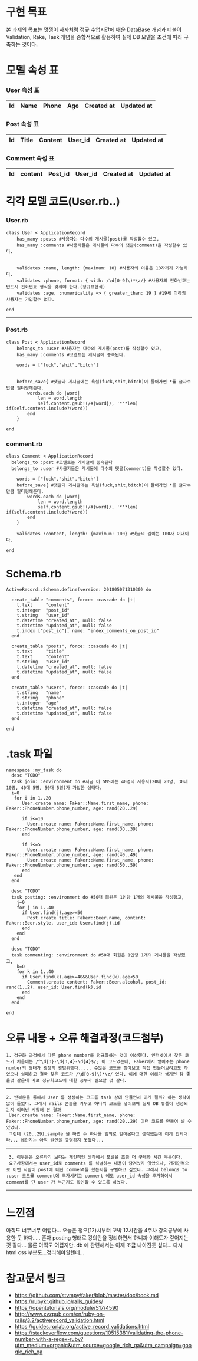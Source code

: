 # 구현 목표
  본 과제의 목표는 멋쟁이 사자처럼 정규 수업시간에 배운 DataBase 개념과 더불어
  Validation, Rake, Task 개념을 종합적으로 활용하여
  실제 DB 모델을 조건에 따라 구축하는 것이다.
  
# 모델 속성 표

### User 속성 표
| Id     | Name   | Phone  | Age    | Created at| Updated at|
|--------|--------|--------|--------|-----------|-----------|
### Post 속성 표
| Id     | Title  | Content| User_id| Created at| Updated at|
|--------|--------|--------|--------|-----------|-----------|
### Comment 속성 표
| Id     | content| Post_id| User_id| Created at| Updated at|
|--------|--------|--------|--------|-----------|-----------|

# 각각 모델 코드(User.rb..)

### User.rb
    class User < ApplicationRecord
        has_many :posts #사용자는 다수의 게시물(post)를 작성할수 있고,
        has_many :comments #사용자들은 게시물에 다수의 댓글(comment)을 작성할수 있다.


        validates :name, length: {maximum: 10} #사용자의 이름은 10자까지 가능하다.
        validates :phone, format: { with: /\d[0-9]\)*\z/} #사용자의 전화번호는 반드시 전화번호 형식을 갖춰야 한다.(정규표현식)
        validates :age, :numericality => { greater_than: 19 } #19세 이하의 사용자는 가입할수 없다.

    end

- - -

### Post.rb
    class Post < ApplicationRecord
        belongs_to :user #사용자는 다수의 게시물(post)를 작성할수 있고,
        has_many :comments #코멘트는 게시글에 종속된다.

        words = ["fuck","shit","bitch"]


        before_save{ #댓글과 게시글에는 욕설(fuck,shit,bitch)이 들어가면 *를 글자수만큼 필터링해준다.
            words.each do |word|
                len = word.length
                self.content.gsub!(/#{word}/, '*'*len) if(self.content.include?(word))
            end
        }

    end
### comment.rb
    class Comment < ApplicationRecord
      belongs_to :post #코멘트는 게시글에 종속된다
      belongs_to :user #사용자들은 게시물에 다수의 댓글(comment)을 작성할수 있다.

        words = ["fuck","shit","bitch"]
        before_save{ #댓글과 게시글에는 욕설(fuck,shit,bitch)이 들어가면 *를 글자수만큼 필터링해준다.
            words.each do |word|
                len = word.length
                self.content.gsub!(/#{word}/, '*'*len) if(self.content.include?(word))
            end
        }

        validates :content, length: {maximum: 100} #댓글의 길이는 100자 이내이다.

    end

# Schema.rb
    ActiveRecord::Schema.define(version: 20180507131030) do

      create_table "comments", force: :cascade do |t|
        t.text     "content"
        t.integer  "post_id"
        t.string   "user_id"
        t.datetime "created_at", null: false
        t.datetime "updated_at", null: false
        t.index ["post_id"], name: "index_comments_on_post_id"
      end

      create_table "posts", force: :cascade do |t|
        t.text     "title"
        t.text     "content"
        t.string   "user_id"
        t.datetime "created_at", null: false
        t.datetime "updated_at", null: false
      end

      create_table "users", force: :cascade do |t|
        t.string   "name"
        t.string   "phone"
        t.integer  "age"
        t.datetime "created_at", null: false
        t.datetime "updated_at", null: false
      end

    end
# .task 파일
    namespace :my_task do
      desc "TODO"
      task join: :environment do #지금 이 SNS에는 40명의 사용자(20대 20명, 30대 10명, 40대 5명, 50대 5명)가 가입한 상태다.
      i=0
       for i in 1..20
          User.create name: Faker::Name.first_name, phone: Faker::PhoneNumber.phone_number, age: rand(20..29)

          if i<=10
            User.create name: Faker::Name.first_name, phone: Faker::PhoneNumber.phone_number, age: rand(30..39)
          end

          if i<=5 
            User.create name: Faker::Name.first_name, phone: Faker::PhoneNumber.phone_number, age: rand(40..49)
            User.create name: Faker::Name.first_name, phone: Faker::PhoneNumber.phone_number, age: rand(50..59)
          end
       end
      end

      desc "TODO"
      task posting: :environment do #50대 회원은 1인당 1개의 게시물을 작성했고,
        j=0
        for j in 1..40
          if User.find(j).age>=50
            Post.create title: Faker::Beer.name, content: Faker::Beer.style, user_id: User.find(j).id
          end
        end
      end

      desc "TODO"
      task commenting: :environment do #50대 회원은 1인당 1개의 게시물을 작성했고,
        k=0
        for k in 1..40
          if User.find(k).age>=40&&User.find(k).age<50
            Comment.create content: Faker::Beer.alcohol, post_id: rand(1..2), user_id: User.find(k).id
          end
        end
      end

    end

# 오류 내용 + 오류 해결과정(코드첨부)
    1. 정규화 과정에서 다른 phone number를 정규화하는 것이 이상했다. 인터넷에서 찾은 코드가 처음에는 /^\d{3}-\d{3,4}-\d{4}$/; 이 코드였는데, Faker에서 뱉어주는 phone number의 형태가 굉장히 광범위했다..... 수많은 코드를 찾아보고 직접 만들어보려고도 하였으나 실패하고 결국 찾은 코드가 /\d[0-9]\)*\z/ 였다. 이에 대한 이해가 생기면 참 좋을것 같은데 따로 정규화코드에 대한 공부가 필요할 것 같다.
----
    2. 반복문을 통해서 User 를 생성하는 코드를 task 상에 만들면서 이게 될까? 하는 생각이 많이 들었다. 그래서 rails 콘솔을 켜두고 하나씩 코드를 넣어보며 실제 DB 튜플이 생성되는지 여러번 시험해 본 결과 
  	 User.create name: Faker::Name.first_name, phone: Faker::PhoneNumber.phone_number, age: rand(20..29) 이런 코드를 만들어 낼 수 있었다.
     그런데 (20..29).sample 을 하면 수 하나를 임의로 받아온다고 생각했는데 이게 안되더라... 왜인지는 아직 원인을 규명하지 못했다...
-------
     3. 이부분은 오류라기 보다는 개인적인 생각에서 모델을 조금 더 구체화 시킨 부분이다.
     요구사항에서는 user_id로 comments 를 식별하는 내용이 담겨있지 않았으나, 개개인적으로 어떤 사람이 post에 대한 comment를 했는지를 구별하고 싶었다. 그래서 belongs_to :user 코드를 comment에 추가시키고 comment 에도 user_id 속성을 추가하여서 comment를 단 user 가 누군지도 확인할 수 있도록 하였다.
------     

# 느낀점 
아직도 너무너무 어렵다... 오늘은 정오(12)시부터 꼬박 12시간을 4주차 강의공부에 사용한 듯 하다.....
혼자 posting 형태로 강의안을 정리하면서 하니까 이해도가 깊어지는것 같다... 물론 아직도 어렵지만.
db 에 관련해서는 이제 조금 나아진듯 싶다... 다시 html css 부분도...정리해야할텐데...


# 참고문서 링크
 - https://github.com/stympy/faker/blob/master/doc/book.md
 - https://rubykr.github.io/rails_guides/
 - https://opentutorials.org/module/517/4590
 - http://www.xyzpub.com/en/ruby-on-rails/3.2/activerecord_validation.html
 - https://guides.rorlab.org/active_record_validations.html
 - https://stackoverflow.com/questions/10515381/validating-the-phone-number-with-a-regex-ruby?utm_medium=organic&utm_source=google_rich_qa&utm_campaign=google_rich_qa